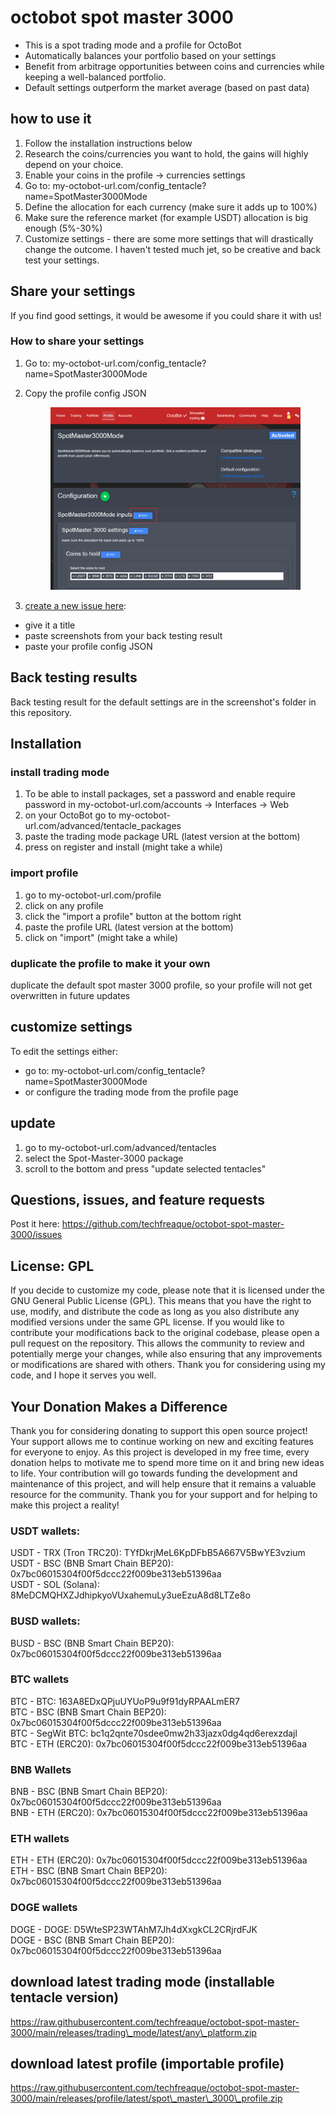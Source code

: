 # octobot spot master 3000

* This is a spot trading mode and a profile for OctoBot
* Automatically balances your portfolio based on your settings
* Benefit from arbitrage opportunities between coins and currencies while keeping a well-balanced portfolio.
* Default settings outperform the market average (based on past data)

## how to use it

1. Follow the installation instructions below
2. Research the coins/currencies you want to hold, the gains will highly depend on your choice.
3. Enable your coins in the profile -> currencies settings
4. Go to: my-octobot-url.com/config\_tentacle?name=SpotMaster3000Mode
5. Define the allocation for each currency (make sure it adds up to 100%)
6. Make sure the reference market (for example USDT) allocation is big enough (5%-30%)
7. Customize settings - there are some more settings that will drastically change the outcome. I haven't tested much jet, so be creative and back test your settings.

## Share your settings

If you find good settings, it would be awesome if you could share it with us!

### How to share your settings

1. Go to: my-octobot-url.com/config\_tentacle?name=SpotMaster3000Mode
2.  Copy the profile config JSON

    <figure><img src=".gitbook/assets/image.png" alt=""><figcaption></figcaption></figure>
3. [create a new issue here](https://github.com/techfreaque/octobot-spot-master-3000/issues/new):

* give it a title
* paste screenshots from your back testing result
* paste your profile config JSON&#x20;

## Back testing results

Back testing result for the default settings are in the screenshot's folder in this repository.

## Installation

### install trading mode

1. To be able to install packages, set a password and enable require password in my-octobot-url.com/accounts -> Interfaces -> Web
2. on your OctoBot go to my-octobot-url.com/advanced/tentacle\_packages
3. paste the trading mode package URL (latest version at the bottom)
4. press on register and install (might take a while)

### import profile

1. go to my-octobot-url.com/profile
2. click on any profile
3. click the "import a profile" button at the bottom right
4. paste the profile URL (latest version at the bottom)
5. click on "import" (might take a while)

### duplicate the profile to make it your own

duplicate the default spot master 3000 profile, so your profile will not get overwritten in future updates

## customize settings

To edit the settings either:

* go to: my-octobot-url.com/config\_tentacle?name=SpotMaster3000Mode
* or configure the trading mode from the profile page

## update

1. go to my-octobot-url.com/advanced/tentacles
2. select the Spot-Master-3000 package
3. scroll to the bottom and press "update selected tentacles"

## Questions, issues, and feature requests

Post it here: https://github.com/techfreaque/octobot-spot-master-3000/issues

## License: GPL

If you decide to customize my code, please note that it is licensed under the GNU General Public License (GPL). This means that you have the right to use, modify, and distribute the code as long as you also distribute any modified versions under the same GPL license. If you would like to contribute your modifications back to the original codebase, please open a pull request on the repository. This allows the community to review and potentially merge your changes, while also ensuring that any improvements or modifications are shared with others. Thank you for considering using my code, and I hope it serves you well.

## Your Donation Makes a Difference

Thank you for considering donating to support this open source project! Your support allows me to continue working on new and exciting features for everyone to enjoy. As this project is developed in my free time, every donation helps to motivate me to spend more time on it and bring new ideas to life. Your contribution will go towards funding the development and maintenance of this project, and will help ensure that it remains a valuable resource for the community. Thank you for your support and for helping to make this project a reality!

### USDT wallets:

USDT - TRX (Tron TRC20): TYfDkrjMeL6KpDFbB5A667V5BwYE3vzium\
USDT - BSC (BNB Smart Chain BEP20): 0x7bc06015304f00f5dccc22f009be313eb51396aa\
USDT - SOL (Solana): 8MeDCMQHXZJdhipkyoVUxahemuLy3ueEzuA8d8LTZe8o

### BUSD wallets:

BUSD - BSC (BNB Smart Chain BEP20): 0x7bc06015304f00f5dccc22f009be313eb51396aa

### BTC wallets

BTC - BTC: 163A8EDxQPjuUYUoP9u9f91dyRPAALmER7\
BTC - BSC (BNB Smart Chain BEP20): 0x7bc06015304f00f5dccc22f009be313eb51396aa\
BTC - SegWit BTC: bc1q2qnte70sdee0mw2h33jazx0dg4qd6erexzdajl\
BTC - ETH (ERC20): 0x7bc06015304f00f5dccc22f009be313eb51396aa

### BNB Wallets

BNB - BSC (BNB Smart Chain BEP20): 0x7bc06015304f00f5dccc22f009be313eb51396aa\
BNB - ETH (ERC20): 0x7bc06015304f00f5dccc22f009be313eb51396aa

### ETH wallets

ETH - ETH (ERC20): 0x7bc06015304f00f5dccc22f009be313eb51396aa ETH - BSC (BNB Smart Chain BEP20): 0x7bc06015304f00f5dccc22f009be313eb51396aa

### DOGE wallets

DOGE - DOGE: D5WteSP23WTAhM7Jh4dXxgkCL2CRjrdFJK\
DOGE - BSC (BNB Smart Chain BEP20): 0x7bc06015304f00f5dccc22f009be313eb51396aa

## download latest trading mode (installable tentacle version)

https://raw.githubusercontent.com/techfreaque/octobot-spot-master-3000/main/releases/trading\_mode/latest/any\_platform.zip

## download latest profile (importable profile)

https://raw.githubusercontent.com/techfreaque/octobot-spot-master-3000/main/releases/profile/latest/spot\_master\_3000\_profile.zip
